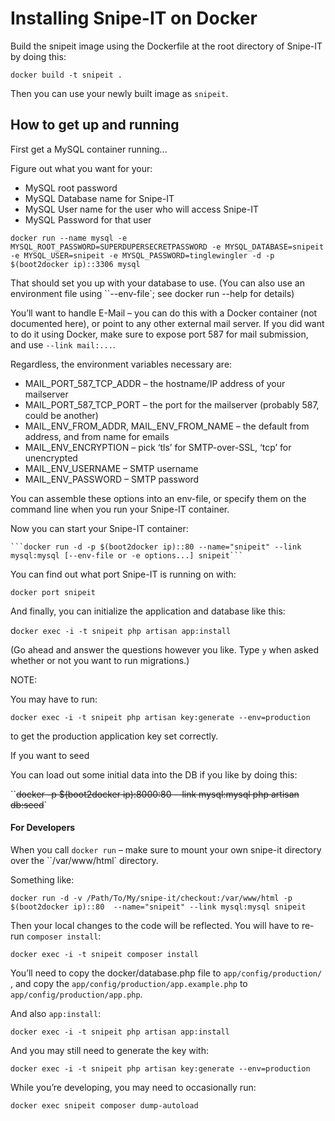 # Installing Snipe-IT on Docker

<div id="generated-toc"></div>

Build the snipeit image using the Dockerfile at the root directory of Snipe-IT by doing this:

`docker build -t snipeit .`

Then you can use your newly built image as `snipeit`.

## How to get up and running

First get a MySQL container running...

Figure out what you want for your:

- MySQL root password
- MySQL Database name for Snipe-IT
- MySQL User name for the user who will access Snipe-IT
- MySQL Password for that user

```
docker run --name mysql -e MYSQL_ROOT_PASSWORD=SUPERDUPERSECRETPASSWORD -e MYSQL_DATABASE=snipeit -e MYSQL_USER=snipeit -e MYSQL_PASSWORD=tinglewingler -d -p $(boot2docker ip)::3306 mysql
```

That should set you up with your database to use. (You can also use an environment file using ``--env-file`; see docker run --help for details)

You’ll want to handle E-Mail – you can do this with a Docker container (not documented here), or point to any other external mail server. If you did want to do it using Docker, make sure to expose port 587 for mail submission, and use `--link mail:...`.

Regardless, the environment variables necessary are:

- MAIL_PORT_587_TCP_ADDR – the hostname/IP address of your mailserver
- MAIL_PORT_587_TCP_PORT – the port for the mailserver (probably 587, could be another)
- MAIL_ENV_FROM_ADDR, MAIL_ENV_FROM_NAME – the default from address, and from name for emails
- MAIL_ENV_ENCRYPTION – pick ‘tls’ for SMTP-over-SSL, ‘tcp’ for unencrypted
- MAIL_ENV_USERNAME – SMTP username
- MAIL_ENV_PASSWORD – SMTP password

You can assemble these options into an env-file, or specify them on the command line when you run your Snipe-IT container.

Now you can start your Snipe-IT container:

    ```docker run -d -p $(boot2docker ip)::80 --name="snipeit" --link mysql:mysql [--env-file or -e options...] snipeit```

You can find out what port Snipe-IT is running on with:

`docker port snipeit`

And finally, you can initialize the application and database like this:

d`ocker exec -i -t snipeit php artisan app:install`

(Go ahead and answer the questions however you like. Type `y` when asked whether or not you want to run migrations.)

NOTE:

You may have to run:

`docker exec -i -t snipeit php artisan key:generate --env=production`

to get the production application key set correctly.

If you want to seed

You can load out some initial data into the DB if you like by doing this:

``~~docker -p $(boot2docker ip):8000:80 --link mysql:mysql php artisan db:seed~~`

#### For Developers

When you call `docker run` – make sure to mount your own snipe-it directory over the ``/var/www/html` directory.

Something like:

```docker run -d -v /Path/To/My/snipe-it/checkout:/var/www/html -p $(boot2docker ip)::80  --name="snipeit" --link mysql:mysql snipeit```

Then your local changes to the code will be reflected. You will have to re-run `composer install`:

`docker exec -i -t snipeit composer install`

You’ll need to copy the docker/database.php file to `app/config/production/` , and copy the `app/config/production/app.example.php` to `app/config/production/app.php`.

And also `app:install`:

`docker exec -i -t snipeit php artisan app:install`

And you may still need to generate the key with:

`docker exec -i -t snipeit php artisan key:generate --env=production`

While you’re developing, you may need to occasionally run:

`docker exec snipeit composer dump-autoload`

